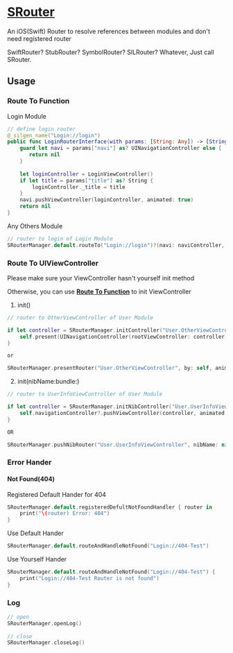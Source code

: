 # [SRouter](https://tannerjin.github.io/2019/11/04/SRouter/)
An iOS(Swift) Router to resolve references between modules and don't need registered router

SwiftRouter?  StubRouter?  SymbolRouter?  SILRouter?  Whatever, Just call SRouter.


## Usage

### Route To Function

Login Module
```swift
// define login router
@_silgen_name("Login://login")
public func LoginRouterInterface(with params: [String: Any]) -> [String: Any]? {
    guard let navi = params["navi"] as? UINavigationController else {
       return nil
    }
    
    let loginController = LoginViewController()
    if let title = params["title"] as? String {
        loginController._title = title
    }
    navi.pushViewController(loginController, animated: true)
    return nil
}

```

Any Others Module

```swift
// router to login of Login Module
SRouterManager.default.routeTo("Login://login")?(navi: naviController, title: "登录🚀🚀🚀", others: "Any others params...")
```

### Route To UIViewController

Please make sure your ViewController hasn't yourself init method    

Otherwise, you can use **[Route To Function](#route-to-function)** to init ViewController

1. init()

```swift
// router to OtherViewController of User Module

if let controller = SRouterManager.initController("User.OtherViewController") {
    self.present(UINavigationController(rootViewController: controller), animated: true, completion: nil)
}

or

SRouterManager.presentRouter("User.OtherViewController", by: self, animated: true)

```

2. init(nibName:bundle:)

```swift
// router to UserInfoViewController of User Module

if let controller = SRouterManager.initNibController("User.UserInfoViewController", nibName: nil, bundle: nil) {
    self.navigationController?.pushViewController(controller, animated: true)
}

OR

SRouterManager.pushNibRouter("User.UserInfoViewController", nibName: nil, bundle: nil, by: self.navigationController, animated: true)

```

### Error Hander

#### Not Found(404)

Registered Default Hander for 404

```swift
SRouterManager.default.registeredDefultNotFoundHandler { router in
    print("\(router) Error: 404")
}
```

Use Default Hander

```swift
SRouterManager.default.routeAndHandleNotFound("Login://404-Test")
```

Use Yourself Hander

```swift
SRouterManager.default.routeAndHandleNotFound("Login://404-Test") {
    print("Login://404-Test Router is not found")            
}
```


### Log

```swift
// open
SRouterManager.openLog()
 
// close
SRouterManager.closeLog()
```


